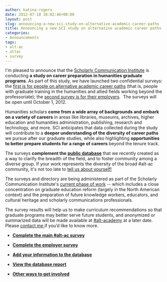```yaml
---
author: katina-rogers
date: 2012-07-10 10:02:46+00:00
layout: post
slug: announcing-a-new-sci-study-on-alternative-academic-career-paths
title: Announcing a new SCI study on alternative academic career paths
categories:
- Announcements
tags:
- alt-ac
- altac
- survey
---
```


I'm pleased to announce that the [Scholarly Communication Institute](http://uvasci.org/current-work/) is conducting **a study on career preparation in humanities graduate programs**. As part of this study, we have launched two confidential surveys: the [first is for people on alternative academic career paths](http://alt-academy.questionpro.com/) (that is, people with graduate training in the humanities and allied fields working beyond the professoriate); the [second survey is for their employers](http://alt-academy.employers.questionpro.com/).  The surveys will be open until October 1, 2012.

Humanities scholars **come from a wide array of backgrounds and embark on a variety of careers** in areas like libraries, museums, archives, higher education and humanities administration, publishing, research and technology, and more. SCI anticipates that data collected during the study will contribute to a **deeper understanding of the diversity of career paths** we pursue after our graduate studies, while also highlighting **opportunities to better prepare students for a range of careers** beyond the tenure track.

The surveys **complement the** [**public database**](http://altacademy.wufoo.com/reports/who-we-are/) that we recently created as a way to clarify the breadth of the field, and to foster community among a diverse group. If your work represents the diversity of the broad #alt-ac community, it's not too late to [tell us about yourself!](http://altacademy.wufoo.com/forms/who-we-are/)

The surveys and directory are being administered as part of the Scholarly Communication Institute's [current phase of work](http://uvasci.org/current-work/graduate-education/) -- which includes a close concentration on graduate education reform (largely in the North American context) and the preparation of future knowledge workers, educators, and cultural heritage and scholarly communications professionals.

The survey results will help us to make curriculum recommendations so that graduate programs may better serve future students, and anonymized or summarized data will be made available at [#alt-academy](http://mediacommons.futureofthebook.org/alt-ac/who-we-are) at a later date. Please [contact me ](http://mediacommons.futureofthebook.org/alt-ac/users/katinalynn)if you’d like to know more.



	
  * **[Complete the main #alt-ac survey](http://alt-academy.questionpro.com/)**

	
  * **[Complete the employer survey](http://alt-academy.employers.questionpro.com/)**



	
  * **[Add your information to the database](http://altacademy.wufoo.com/forms/who-we-are/)**

	
  * **[View the database report](http://altacademy.wufoo.com/reports/who-we-are/)**



	
  * [**Other ways to get involved**](http://mediacommons.futureofthebook.org/alt-ac/how-it-works)


